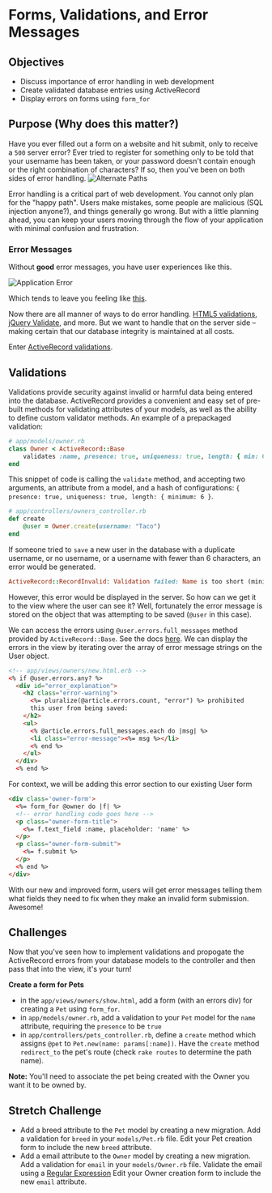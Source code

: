 # Forms, Validations, and Error Messages

## Objectives

- Discuss importance of error handling in web development
- Create validated database entries using ActiveRecord
- Display errors on forms using `form_for`

## Purpose (Why does this matter?)

Have you ever filled out a form on a website and hit submit, only to receive a `500` server error? Ever tried to register for something only to be told that your username has been taken, or your password doesn't contain enough or the right combination of characters? If so, then you've been on both sides of error handling.
![Alternate Paths](http://www.ibm.com/developerworks/rational/library/edge/08/feb08/sheldon_lenters/image002.gif)

Error handling is a critical part of web development. You cannot only plan for the "happy path". Users make mistakes, some people are malicious (SQL injection anyone?), and things generally go wrong. But with a little planning ahead, you can keep your users moving through the flow of your application with minimal confusion and frustration.

### Error Messages

Without **good** error messages, you have user experiences like this.

![Application Error](http://blogpardner.s3.amazonaws.com/wp-content/uploads/2012/06/heroku_err.png)

Which tends to leave you feeling like [this](https://giphy.com/gifs/someone-error-Qh62vfJtUMr6).

Now there are all manner of ways to do error handling. [HTML5 validations](http://www.sitepoint.com/html5-form-validation/), [jQuery Validate](http://jqueryvalidation.org/), and more. But we want to handle that on the server side – making certain that our database integrity is maintained at all costs.

Enter [ActiveRecord validations](http://guides.rubyonrails.org/active_record_validations.html).

## Validations

Validations provide security against invalid or harmful data being entered into the database. ActiveRecord provides a convenient and easy set of pre-built methods for validating attributes of your models, as well as the ability to define custom validator methods. An example of a prepackaged validation:

```ruby
# app/models/owner.rb
class Owner < ActiveRecord::Base
    validates :name, presence: true, uniqueness: true, length: { min: 6 }
end
```

This snippet of code is calling the `validate` method, and accepting two arguments, an attribute from a model, and a hash of configurations: `{ presence: true, uniqueness: true, length: { minimum: 6 }`.

```ruby
# app/controllers/owners_controller.rb
def create
    @user = Owner.create(username: "Taco")
end
```

If someone tried to `save` a new user in the database with a duplicate username, or no username, or a username with fewer than 6 characters, an error would be generated.

```ruby
ActiveRecord::RecordInvalid: Validation failed: Name is too short (minimum is 6 characters)
```

However, this error would be displayed in the server. So how can we get it to the view where the user can see it? Well, fortunately the error message is stored on the object that was attempting to be saved (`@user` in this case).

We can access the errors using `@user.errors.full_messages` method provided by `ActiveRecord::Base`. See the docs [here](http://api.rubyonrails.org/classes/ActiveModel/Errors.html#method-i-full_message).  We can display the errors in the view by iterating over the array of error message strings on the User object.

```html
<!-- app/views/owners/new.html.erb -->
<% if @user.errors.any? %>
  <div id="error_explanation">
    <h2 class="error-warning">
      <%= pluralize(@article.errors.count, "error") %> prohibited
      this user from being saved:
    </h2>
    <ul>
      <% @article.errors.full_messages.each do |msg| %>
      <li class="error-message"><%= msg %></li>
      <% end %>
    </ul>
  </div>
  <% end %>
```

For context, we will be adding this error section to our existing User form

```html
<div class='owner-form'>
  <%= form_for @owner do |f| %>
  <!-- error handling code goes here -->
  <p class="owner-form-title">
    <%= f.text_field :name, placeholder: 'name' %>
  </p>
  <p class="owner-form-submit">
    <%= f.submit %>
  </p>
  <% end %>
</div>
```

With our new and improved form, users will get error messages telling them what fields they need to fix when they make an invalid form submission. Awesome!

## Challenges

Now that you've seen how to implement validations and propogate the ActiveRecord errors from your database models to the controller and then pass that into the view, it's your turn!

**Create a form for Pets**

- in the `app/views/owners/show.html`, add a form (with an errors div) for creating a `Pet` using `form_for`.
- in `app/models/owner.rb`, add a validation to your `Pet` model for the `name` attribute, requiring the `presence` to be `true`
- in `app/controllers/pets_controller.rb`, define a `create` method which assigns `@pet` to `Pet.new(name: params[:name])`. Have the `create` method `redirect_to` the pet's route (check `rake routes` to determine the path name).

**Note:** You'll need to associate the pet being created with the Owner you want it to be owned by.

## Stretch Challenge

- Add a breed attribute to the `Pet` model by creating a new migration. Add a validation for `breed` in your `models/Pet.rb` file. Edit your Pet creation form to include the new `breed` attribute.
- Add a email attribute to the `Owner` model by creating a new migration. Add a validation for `email` in your `models/Owner.rb` file. Validate the email using a [Regular Expression](http://edgeguides.rubyonrails.org/active_record_validations.html#format) Edit your Owner creation form to include the new `email` attribute.

